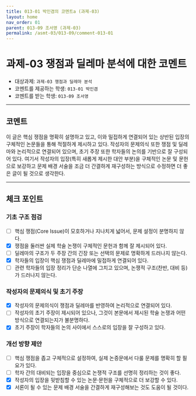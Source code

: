 ```yaml
---
title: 013-01 박인겸의 코멘트a (과제-03) 
layout: home
nav_order: 01
parent: 013-09 조서영 (과제-03)
permalink: /asmt-03/013-09/comment-013-01
---
```


# 과제-03 쟁점과 딜레마 분석에 대한 코멘트

- 대상과제: `과제-03 쟁점과 딜레마 분석`
- 코멘트를 제공하는 학생: `013-01 박인겸` 
- 코멘트를 받는 학생: `013-09 조서영` 

---

## 코멘트

이 글은 핵심 쟁점을 명확히 설명하고 있고, 이와 밀접하게 연결되어 있는 상반된 입장의 구체적인 논문들을 통해 적절하게 제시하고 있다. 작성자의 문제의식 또한 쟁점 및 딜레마와 논리적으로 연결되어 있으며, 초기 주장 또한 학자들의 논의를 기반으로 잘 구성되어 있다. 여기서 작성자의 입장(특히 새롭게 제시한 대안 부분)을 구체적인 논문 및 문헌으로 보강하고 문제 배경 서술을 조금 더 간결하게 재구성하는 방식으로 수정하면 더 좋은 글이 될 것으로 생각한다. 

---

## 체크 포인트

### **기초 구조 점검**
- [ ] 핵심 쟁점(Core Issue)이 모호하거나 지나치게 넓어서, 문제 설정이 분명하지 않다.
- [x] 쟁점을 둘러싼 실제 학술 논쟁이 구체적인 문헌과 함께 잘 제시되어 있다.
- [ ] 딜레마의 구조가 두 주장 간의 긴장 또는 선택의 문제로 명확하게 드러나지 않는다.
- [x] 학자들의 입장이 핵심 쟁점과 딜레마에 밀접하게 연결되어 있다.
- [ ] 관련 학자들의 입장 정리가 단순 나열에 그치고 있으며, 논쟁적 구조(찬반, 대비 등)가 드러나지 않는다.

### **작성자의 문제의식 및 초기 주장**
- [x] 작성자의 문제의식이 쟁점과 딜레마를 반영하여 논리적으로 연결되어 있다.
- [ ] 작성자의 초기 주장이 제시되어 있으나, 그것이 본문에서 제시된 학술 논쟁과 어떤 방식으로 연결되는지가 불분명하다.
- [x] 초기 주장이 학자들의 논의 사이에서 스스로의 입장을 잘 구성하고 있다.

### **개선 방향 제안**
- [ ] 핵심 쟁점을 좁고 구체적으로 설정하여, 실제 논증문에서 다룰 문제를 명확히 할 필요가 있다.
- [ ] 학자 간의 대비되는 입장을 중심으로 논쟁적 구조를 선명히 정리하는 것이 좋다.
- [x] 작성자의 입장을 뒷받침할 수 있는 논문·문헌을 구체적으로 더 보강할 수 있다.
- [x] 서론이 될 수 있는 문제 배경 서술을 간결하게 재구성해보는 것도 도움이 될 것이다.
